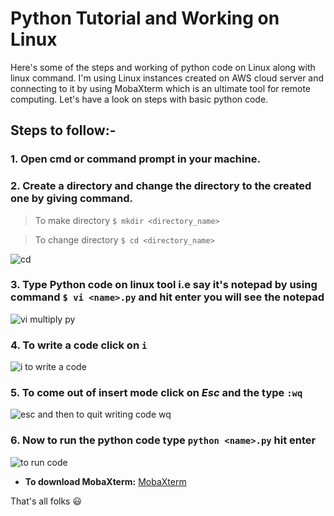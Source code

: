 # Python Tutorial and Working on Linux

Here's some of the steps and working of python code on Linux along with linux command.
I'm using Linux instances created on AWS cloud server and connecting to it by using 
MobaXterm which is an ultimate tool for remote computing.
Let's have a look on steps with basic python code.

## Steps to follow:-
### 1. Open cmd or command prompt in your machine.


### 2. Create a directory and change the directory to the created one by giving command.
> To make directory   ```$ mkdir <directory_name>```

> To change directory ```$ cd <directory_name>``` 

![cd](https://user-images.githubusercontent.com/63596869/80822986-61abfb80-8bf9-11ea-9f9a-0972ad39926e.jpg)


### 3. Type Python code on linux tool i.e say it's notepad by using command ```$ vi <name>.py``` and hit enter you will see the notepad

![vi multiply py](https://user-images.githubusercontent.com/63596869/80825570-4b546e80-8bfe-11ea-84cb-1c954935df2d.jpg)


### 4. To write a code click on  ```i``` 

![i to write a code](https://user-images.githubusercontent.com/63596869/80825967-0aa92500-8bff-11ea-808a-461b306e67a3.jpg)


### 5. To come out of insert mode click on *Esc* and the type ```:wq```

![esc and then to quit writing code wq](https://user-images.githubusercontent.com/63596869/80826820-7cce3980-8c00-11ea-8e71-1560805a47f3.jpg)


### 6. Now to run the python code type ```python <name>.py``` hit enter

![to run code](https://user-images.githubusercontent.com/63596869/80827219-36c5a580-8c01-11ea-919c-5428b4cb1759.jpg)

- **To download MobaXterm:**
[MobaXterm](https://mobaxterm.mobatek.net/download-home-edition.html)

That's all folks :smiley:
